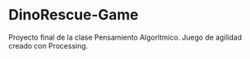 # DinoRescue-Game
Proyecto final de la clase Pensamiento Algorítmico. 
Juego de agilidad creado con Processing.
